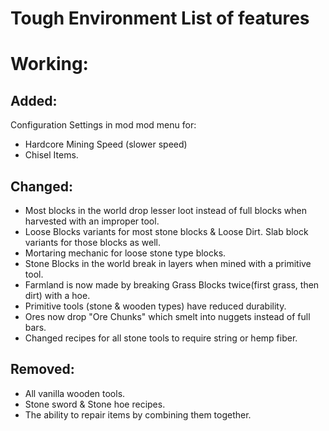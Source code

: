 # Tough Environment List of features


# Working:

## Added:

Configuration Settings in mod mod menu for:
* Hardcore Mining Speed (slower speed)
* Chisel Items.


## Changed:

* Most blocks in the world drop lesser loot instead of full blocks when harvested with an improper tool.
* Loose Blocks variants for most stone blocks & Loose Dirt. Slab block variants for those blocks as well.
* Mortaring mechanic for loose stone type blocks.
* Stone Blocks in the world break in layers when mined with a primitive tool.
* Farmland is now made by breaking Grass Blocks twice(first grass, then dirt) with a hoe.
* Primitive tools (stone & wooden types) have reduced durability.
* Ores now drop "Ore Chunks" which smelt into nuggets instead of full bars.
* Changed recipes for all stone tools to require string or hemp fiber.

## Removed:
+ All vanilla wooden tools.
+ Stone sword & Stone hoe recipes.
+ The ability to repair items by combining them together.